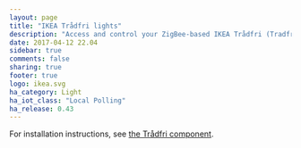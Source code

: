 ```yaml
---
layout: page
title: "IKEA Trådfri lights"
description: "Access and control your ZigBee-based IKEA Trådfri (Tradfri) Lights."
date: 2017-04-12 22.04
sidebar: true
comments: false
sharing: true
footer: true
logo: ikea.svg
ha_category: Light
ha_iot_class: "Local Polling"
ha_release: 0.43
---
```


For installation instructions, see [the Trådfri component](/components/tradfri/).

